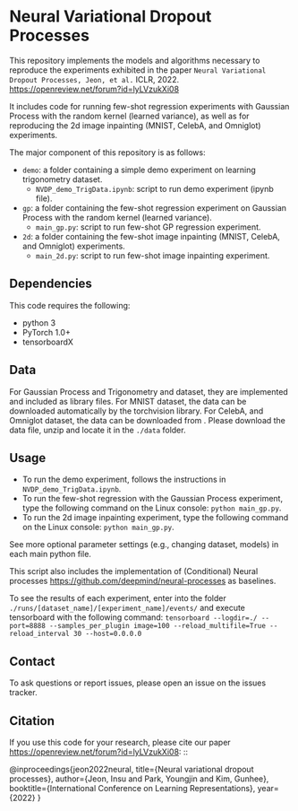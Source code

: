 Neural Variational Dropout Processes
====================================

This repository implements the models and algorithms necessary to reproduce the experiments exhibited in the paper `Neural Variational Dropout Processes, Jeon, et al.` ICLR, 2022. <https://openreview.net/forum?id=lyLVzukXi08>

It includes code for running few-shot regression experiments with Gaussian Process with the random kernel (learned variance), as well as for reproducing the 2d image inpainting (MNIST, CelebA, and Omniglot) experiments.

The major component of this repository is as follows:

* ``demo``: a folder containing a simple demo experiment on learning trigonometry dataset.
  - ``NVDP_demo_TrigData.ipynb``: script to run demo experiment (ipynb file).
* ``gp``: a folder containing the few-shot regression experiment on Gaussian Process with the random kernel (learned variance).
  - ``main_gp.py``: script to run few-shot GP regression experiment.
* ``2d``: a folder containing the few-shot image inpainting (MNIST, CelebA, and Omniglot) experiments.
  - ``main_2d.py``: script to run few-shot image inpainting experiment.


Dependencies
------------
This code requires the following:

* python 3
* PyTorch 1.0+
* tensorboardX

Data
----
For Gaussian Process and Trigonometry and dataset, they are implemented and included as library files.
For MNIST dataset, the data can be downloaded automatically by the torchvision library.
For CelebA, and Omniglot dataset, the data can be downloaded from <here>. 
Please download the data file, unzip and locate it in the `./data` folder. 

Usage
-----

* To run the demo experiment, follows the instructions in ``NVDP_demo_TrigData.ipynb``.
* To run the few-shot regression with the Gaussian Process experiment, type the following command on the Linux console: ``python main_gp.py``.
* To run the 2d image inpainting experiment, type the following command on the Linux console: ``python main_gp.py``.

See more optional parameter settings (e.g., changing dataset, models) in each main python file.

This script also includes the implementation of (Conditional) Neural processes <https://github.com/deepmind/neural-processes> as baselines.

To see the results of each experiment, enter into the folder ``./runs/[dataset_name]/[experiment_name]/events/``
and execute tensorboard with the following command: `tensorboard --logdir=./ --port=8888 --samples_per_plugin image=100 --reload_multifile=True --reload_interval 30 --host=0.0.0.0`


Contact
-------
To ask questions or report issues, please open an issue on the issues tracker.


Citation
--------

If you use this code for your research, please cite our paper <https://openreview.net/forum?id=lyLVzukXi08>:
::

  @inproceedings{jeon2022neural,
    title={Neural variational dropout processes},
    author={Jeon, Insu and Park, Youngjin and Kim, Gunhee},
    booktitle={International Conference on Learning Representations},
    year={2022}
  }
 